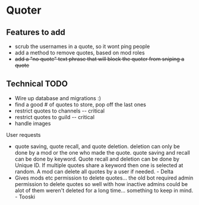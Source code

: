 # Quoter

## Features to add
- scrub the usernames in a quote, so it wont ping people
- add a method to remove quotes, based on mod roles
- ~~add a "no quote" text phrase that will block the quoter from sniping a quote~~

## Technical TODO
- Wire up database and migrations :)
- find a good # of quotes to store, pop off the last ones
- restrict quotes to channels -- critical
- restrict quotes to guild -- critical
- handle images


User requests

* quote saving, quote recall, and quote deletion. deletion can only be done by a mod or the one who made the quote. quote saving and recall can be done by keyword. Quote recall and deletion can be done by Unique ID. If multiple quotes share a keyword then one is selected at random. A mod can delete all quotes by a user if needed. - Delta
* Gives mods etc permission to delete quotes... the old bot required admin permission to delete quotes so well with how inactive admins could be alot of them weren't deleted for a long time... something to keep in mind. - Tooski
